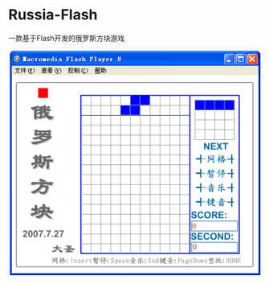 # Russia-Flash
一款基于Flash开发的俄罗斯方块游戏

<img src="https://github.com/xuguangyan/Russia-Flash/blob/master/thumb.jpg" />
